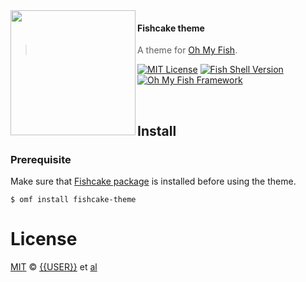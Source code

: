 <img src="https://raw.githubusercontent.com/nomaed/fishcake/master/fishcake.png" align="left" width="200px"/>

#### Fishcake theme
> A theme for [Oh My Fish][omf-link].

[![MIT License](https://img.shields.io/badge/license-MIT-007EC7.svg?style=flat-square)](/LICENSE)
[![Fish Shell Version](https://img.shields.io/badge/fish-v2.3.0-007EC7.svg?style=flat-square)](https://fishshell.com)
[![Oh My Fish Framework](https://img.shields.io/badge/Oh%20My%20Fish-Framework-007EC7.svg?style=flat-square)](https://www.github.com/oh-my-fish/oh-my-fish)

<br/>


## Install

### Prerequisite

Make sure that [Fishcake package](http://github.com/nomaed/fishcake) is installed before using the theme.

```fish
$ omf install fishcake-theme
```

# License

[MIT][mit] © [{{USER}}][author] et [al][contributors]


[mit]:            https://opensource.org/licenses/MIT
[author]:         https://github.com/nomaed
[contributors]:   https://github.com/nomaed/fishcake-theme/graphs/contributors
[omf-link]:       https://www.github.com/oh-my-fish/oh-my-fish

[license-badge]:  https://img.shields.io/badge/license-MIT-007EC7.svg?style=flat-square
